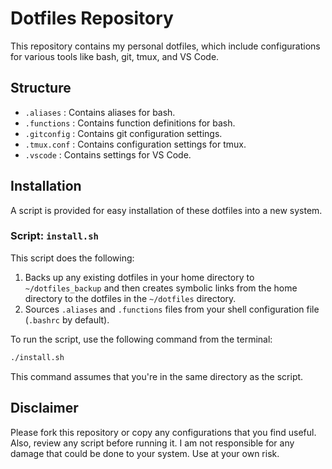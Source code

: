 # Dotfiles Repository

This repository contains my personal dotfiles, which include configurations for various tools like bash, git, tmux, and VS Code.

## Structure

- `.aliases` : Contains aliases for bash.
- `.functions` : Contains function definitions for bash.
- `.gitconfig` : Contains git configuration settings.
- `.tmux.conf` : Contains configuration settings for tmux.
- `.vscode` : Contains settings for VS Code.

## Installation

A script is provided for easy installation of these dotfiles into a new system.

### Script: `install.sh`

This script does the following:

1. Backs up any existing dotfiles in your home directory to `~/dotfiles_backup` and then creates symbolic links from the home directory to the dotfiles in the `~/dotfiles` directory.
2. Sources `.aliases` and `.functions` files from your shell configuration file (`.bashrc` by default).

To run the script, use the following command from the terminal:

```bash
./install.sh
```

This command assumes that you're in the same directory as the script.

## Disclaimer

Please fork this repository or copy any configurations that you find useful. Also, review any script before running it. I am not responsible for any damage that could be done to your system. Use at your own risk.

